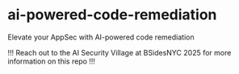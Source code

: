 # ai-powered-code-remediation
Elevate your AppSec with AI-powered code remediation

!!! Reach out to the AI Security Village at BSidesNYC 2025 for more information on this repo !!!
